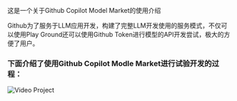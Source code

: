 这是一个关于Github Copilot Model Market的使用介绍

Github为了服务于LLM应用开发，构建了完整LLM开发使用的服务模式，不仅可以使用Play Ground还可以使用Github Token进行模型的API开发尝试，极大的方便了用户。

### 下面介绍了使用Github Copilot Modle Market进行试验开发的过程：

![Video Project](https://github.com/CopilotNext/GHCP_Demo/blob/main/modelMarket/resources/model.gif)
